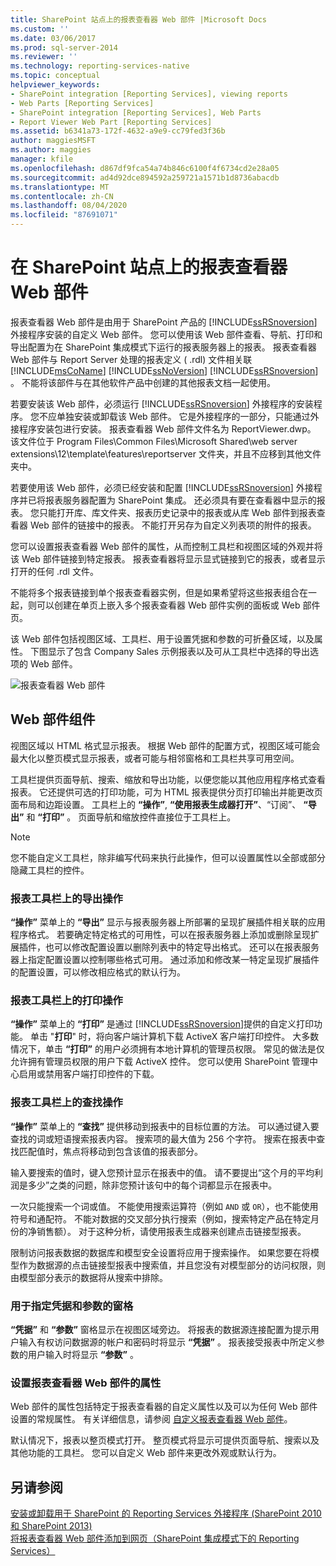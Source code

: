 ```yaml
---
title: SharePoint 站点上的报表查看器 Web 部件 |Microsoft Docs
ms.custom: ''
ms.date: 03/06/2017
ms.prod: sql-server-2014
ms.reviewer: ''
ms.technology: reporting-services-native
ms.topic: conceptual
helpviewer_keywords:
- SharePoint integration [Reporting Services], viewing reports
- Web Parts [Reporting Services]
- SharePoint integration [Reporting Services], Web Parts
- Report Viewer Web Part [Reporting Services]
ms.assetid: b6341a73-172f-4632-a9e9-cc79fed3f36b
author: maggiesMSFT
ms.author: maggies
manager: kfile
ms.openlocfilehash: d867df9fca54a74b846c6100f4f6734cd2e28a05
ms.sourcegitcommit: ad4d92dce894592a259721a1571b1d8736abacdb
ms.translationtype: MT
ms.contentlocale: zh-CN
ms.lasthandoff: 08/04/2020
ms.locfileid: "87691071"
---
```

# <a name="report-viewer-web-part-on-a-sharepoint-site"></a>在 SharePoint 站点上的报表查看器 Web 部件
  报表查看器 Web 部件是由用于 SharePoint 产品的 [!INCLUDE[ssRSnoversion](../includes/ssrsnoversion-md.md)] 外接程序安装的自定义 Web 部件。 您可以使用该 Web 部件查看、导航、打印和导出配置为在 SharePoint 集成模式下运行的报表服务器上的报表。 报表查看器 Web 部件与 Report Server 处理的报表定义 ( .rdl) 文件相关联 [!INCLUDE[msCoName](../includes/msconame-md.md)] [!INCLUDE[ssNoVersion](../includes/ssnoversion-md.md)] [!INCLUDE[ssRSnoversion](../includes/ssrsnoversion-md.md)] 。 不能将该部件与在其他软件产品中创建的其他报表文档一起使用。  
  
 若要安装该 Web 部件，必须运行 [!INCLUDE[ssRSnoversion](../includes/ssrsnoversion-md.md)] 外接程序的安装程序。 您不应单独安装或卸载该 Web 部件。 它是外接程序的一部分，只能通过外接程序安装包进行安装。 报表查看器 Web 部件文件名为 ReportViewer.dwp。 该文件位于 Program Files\Common Files\Microsoft Shared\web server extensions\12\template\features\reportserver 文件夹，并且不应移到其他文件夹中。  
  
 若要使用该 Web 部件，必须已经安装和配置 [!INCLUDE[ssRSnoversion](../includes/ssrsnoversion-md.md)] 外接程序并已将报表服务器配置为 SharePoint 集成。 还必须具有要在查看器中显示的报表。 您只能打开库、库文件夹、报表历史记录中的报表或从库 Web 部件到报表查看器 Web 部件的链接中的报表。 不能打开另存为自定义列表项的附件的报表。  
  
 您可以设置报表查看器 Web 部件的属性，从而控制工具栏和视图区域的外观并将该 Web 部件链接到特定报表。 报表查看器将显示显式链接到它的报表，或者显示打开的任何 .rdl 文件。  
  
 不能将多个报表链接到单个报表查看器实例，但是如果希望将这些报表组合在一起，则可以创建在单页上嵌入多个报表查看器 Web 部件实例的面板或 Web 部件页。  
  
 该 Web 部件包括视图区域、工具栏、用于设置凭据和参数的可折叠区域，以及属性。 下图显示了包含 Company Sales 示例报表以及可从工具栏中选择的导出选项的 Web 部件。  
  
 ![报表查看器 Web 部件](media/rs-sharepointrvwebpart.gif "报表查看器 Web 部件")  
  
## <a name="web-part-components"></a>Web 部件组件  
 视图区域以 HTML 格式显示报表。 根据 Web 部件的配置方式，视图区域可能会最大化以整页模式显示报表，或者可能与相邻窗格和工具栏共享可用空间。  
  
 工具栏提供页面导航、搜索、缩放和导出功能，以便您能以其他应用程序格式查看报表。 它还提供可选的打印功能，可为 HTML 报表提供分页打印输出并能更改页面布局和边距设置。 工具栏上的 **“操作”**, **“使用报表生成器打开”**、“订阅”、 **“导出”** 和 **“打印”** 。 页面导航和缩放控件直接位于工具栏上。  
  
> [!NOTE]  
>  您不能自定义工具栏，除非编写代码来执行此操作，但可以设置属性以全部或部分隐藏工具栏的控件。  
  
### <a name="export-action-on-the-report-toolbar"></a>报表工具栏上的导出操作  
 **“操作”** 菜单上的 **“导出”** 显示与报表服务器上所部署的呈现扩展插件相关联的应用程序格式。 若要确定特定格式的可用性，可以在报表服务器上添加或删除呈现扩展插件，也可以修改配置设置以删除列表中的特定导出格式。 还可以在报表服务器上指定配置设置以控制哪些格式可用。 通过添加和修改某一特定呈现扩展插件的配置设置，可以修改相应格式的默认行为。  
  
### <a name="print-action-on-the-report-toolbar"></a>报表工具栏上的打印操作  
 **“操作”** 菜单上的 **“打印”** 是通过 [!INCLUDE[ssRSnoversion](../includes/ssrsnoversion-md.md)]提供的自定义打印功能。 单击 "**打印**" 时，将向客户端计算机下载 ActiveX 客户端打印控件。 大多数情况下，单击 **“打印”** 的用户必须拥有本地计算机的管理员权限。 常见的做法是仅允许拥有管理员权限的用户下载 ActiveX 控件。 您可以使用 SharePoint 管理中心启用或禁用客户端打印控件的下载。  
  
### <a name="find-action-on-the-report-toolbar"></a>报表工具栏上的查找操作  
 **“操作”** 菜单上的 **“查找”** 提供移动到报表中的目标位置的方法。 可以通过键入要查找的词或短语搜索报表内容。 搜索项的最大值为 256 个字符。 搜索在报表中查找匹配值时，焦点将移动到包含该值的报表部分。  
  
 输入要搜索的值时，键入您预计显示在报表中的值。 请不要提出“这个月的平均利润是多少”之类的问题，除非您预计该句中的每个词都显示在报表中。  
  
 一次只能搜索一个词或值。 不能使用搜索运算符（例如 `AND` 或 `OR`），也不能使用符号和通配符。 不能对数据的交叉部分执行搜索（例如，搜索特定产品在特定月份的净销售额）。 对于这种分析，请使用报表生成器来创建点击链接型报表。  
  
 限制访问报表数据的数据库和模型安全设置将应用于搜索操作。 如果您要在将模型作为数据源的点击链接型报表中搜索值，并且您没有对模型部分的访问权限，则由模型部分表示的数据将从搜索中排除。  
  
### <a name="panes-for-specifying-credentials-and-parameters"></a>用于指定凭据和参数的窗格  
 **“凭据”** 和 **“参数”** 窗格显示在视图区域旁边。 将报表的数据源连接配置为提示用户输入有权访问数据源的帐户和密码时将显示 **“凭据”** 。 报表接受报表中所定义参数的用户输入时将显示 **“参数”** 。  
  
### <a name="setting-properties-on-the-report-viewer-web-part"></a>设置报表查看器 Web 部件的属性  
 Web 部件的属性包括特定于报表查看器的自定义属性以及可以为任何 Web 部件设置的常规属性。 有关详细信息，请参阅 [自定义报表查看器 Web 部件](../../2014/reporting-services/customize-the-report-viewer-web-part.md)。  
  
 默认情况下，报表以整页模式打开。 整页模式将显示可提供页面导航、搜索以及其他功能的工具栏。 您可以自定义 Web 部件来更改外观或默认行为。  
  
## <a name="see-also"></a>另请参阅  
 [安装或卸载用于 SharePoint 的 Reporting Services 外接程序 &#40;SharePoint 2010 和 SharePoint 2013&#41;](install-windows/install-or-uninstall-the-reporting-services-add-in-for-sharepoint.md)   
 [将报表查看器 Web 部件添加到网页（SharePoint 集成模式下的 Reporting Services）](report-server-sharepoint/add-reporting-services-content-types-to-a-sharepoint-library.md)  
  
  
